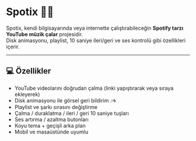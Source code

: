 # Spotix 🎵🖤

Spotix, kendi bilgisayarında veya internette çalıştırabileceğin **Spotify tarzı YouTube müzik çalar** projesidir.  
Disk animasyonu, playlist, 10 saniye ileri/geri ve ses kontrolü gibi özellikleri içerir.  

---

## 💻 Özellikler

- YouTube videolarını doğrudan çalma (linki yapıştırarak veya sıraya ekleyerek)
- Disk animasyonu ile görsel geri bildirim 🎶🌀
- Playlist ve şarkı sırasını değiştirme
- Çalma / duraklatma / ileri / geri 10 saniye tuşları
- Ses artırma / azaltma butonları
- Koyu tema + geçişli arka plan
- Mobil ve masaüstünde uyumlu

